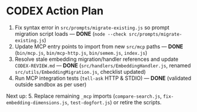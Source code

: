 # CODEX Action Plan

1. Fix syntax error in `src/prompts/migrate-existing.js` so prompt migration script loads — **DONE** (`node --check src/prompts/migrate-existing.js`)
2. Update MCP entry points to import from new `src/mcp` paths — **DONE** (`bin/mcp.js`, `bin/mcp-http.js`, `bin/semem.js`, `index.js`)
3. Resolve stale embedding migration/handler references and update `CODEX-REVIEW.md` — **DONE** (`src/handlers/EmbeddingHandler.js`, renamed `src/utils/EmbeddingMigration.js`, checklist updated)
4. Run MCP integration tests (`tell-ask` HTTP & STDIO) — **DONE** (validated outside sandbox as per user)

Next up:
5. Replace remaining `_mcp` imports (`compare-search.js`, `fix-embedding-dimensions.js`, `test-dogfort.js`) or retire the scripts.
